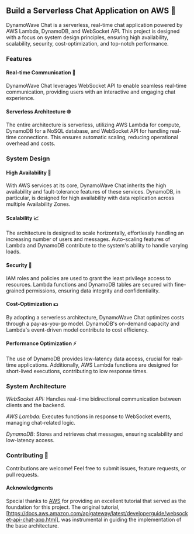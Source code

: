 ## Build a Serverless Chat Application on AWS  🚀
DynamoWave Chat is a serverless, real-time chat application powered by AWS Lambda, DynamoDB, and WebSocket API. This project is designed with a focus on system design principles, ensuring high availability, scalability, security, cost-optimization, and top-notch performance.

### Features

#### Real-time Communication 💬
DynamoWave Chat leverages WebSocket API to enable seamless real-time communication, providing users with an interactive and engaging chat experience.

#### Serverless Architecture 🌐
The entire architecture is serverless, utilizing AWS Lambda for compute, DynamoDB for a NoSQL database, and WebSocket API for handling real-time connections. This ensures automatic scaling, reducing operational overhead and costs.

### System Design 

#### High Availability 🚀
With AWS services at its core, DynamoWave Chat inherits the high availability and fault-tolerance features of these services. DynamoDB, in particular, is designed for high availability with data replication across multiple Availability Zones.

#### Scalability 📈
The architecture is designed to scale horizontally, effortlessly handling an increasing number of users and messages. Auto-scaling features of Lambda and DynamoDB contribute to the system's ability to handle varying loads.

#### Security 🔐
IAM roles and policies are used to grant the least privilege access to resources. Lambda functions and DynamoDB tables are secured with fine-grained permissions, ensuring data integrity and confidentiality.

#### Cost-Optimization 💵
By adopting a serverless architecture, DynamoWave Chat optimizes costs through a pay-as-you-go model. DynamoDB's on-demand capacity and Lambda's event-driven model contribute to cost efficiency.

#### Performance Optimization ⚡
The use of DynamoDB provides low-latency data access, crucial for real-time applications. Additionally, AWS Lambda functions are designed for short-lived executions, contributing to low response times.

### System Architecture

_WebSocket API:_ Handles real-time bidirectional communication between clients and the backend.

_AWS Lambda:_ Executes functions in response to WebSocket events, managing chat-related logic.

_DynamoDB_: Stores and retrieves chat messages, ensuring scalability and low-latency access.

### Contributing 🤝
Contributions are welcome! Feel free to submit issues, feature requests, or pull requests. 

#### Acknowledgments
Special thanks to [AWS](https://aws.amazon.com/) for providing an excellent tutorial that served as the foundation for this project. The original tutorial, [https://docs.aws.amazon.com/apigateway/latest/developerguide/websocket-api-chat-app.html], was instrumental in guiding the implementation of the base architecture.



